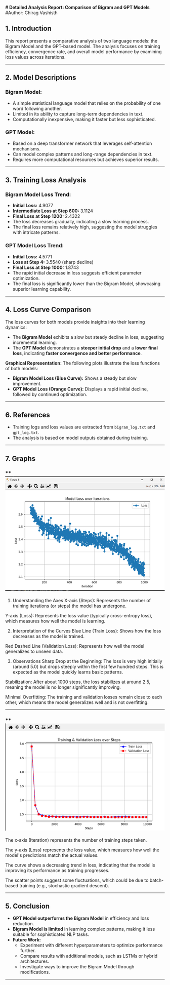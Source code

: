 
**# Detailed Analysis Report: Comparison of Bigram and GPT Models**
#Author: Chirag Vashisth

## 1. Introduction
This report presents a comparative analysis of two language models: the Bigram Model and the GPT-based model. The analysis focuses on training efficiency, convergence rate, and overall model performance by examining loss values across iterations.

---

## 2. Model Descriptions

### **Bigram Model:**
- A simple statistical language model that relies on the probability of one word following another.
- Limited in its ability to capture long-term dependencies in text.
- Computationally inexpensive, making it faster but less sophisticated.

### **GPT Model:**
- Based on a deep transformer network that leverages self-attention mechanisms.
- Can model complex patterns and long-range dependencies in text.
- Requires more computational resources but achieves superior results.

---

## 3. Training Loss Analysis

### **Bigram Model Loss Trend:**
- **Initial Loss:** 4.9077
- **Intermediate Loss at Step 600:** 3.1124
- **Final Loss at Step 1200:** 2.4322
- The loss decreases gradually, indicating a slow learning process.
- The final loss remains relatively high, suggesting the model struggles with intricate patterns.

### **GPT Model Loss Trend:**
- **Initial Loss:** 4.5771
- **Loss at Step 4:** 3.5540 (sharp decline)
- **Final Loss at Step 1000:** 1.8743
- The rapid initial decrease in loss suggests efficient parameter optimization.
- The final loss is significantly lower than the Bigram Model, showcasing superior learning capability.

---

## 4. Loss Curve Comparison
The loss curves for both models provide insights into their learning dynamics:
- The **Bigram Model** exhibits a slow but steady decline in loss, suggesting incremental learning.
- The **GPT Model** demonstrates a **steeper initial drop** and a **lower final loss**, indicating **faster convergence and better performance**.

**Graphical Representation:**
The following plots illustrate the loss functions of both models:
- **Bigram Model Loss (Blue Curve):** Shows a steady but slow improvement.
- **GPT Model Loss (Orange Curve):** Displays a rapid initial decline, followed by continued optimization.



---

## 6. References
- Training logs and loss values are extracted from `bigram_log.txt` and `gpt_log.txt`.
- The analysis is based on model outputs obtained during training.

---

## 7. Graphs

### **![Loss Curve](image.png)
1. Understanding the Axes
X-axis (Steps): Represents the number of training iterations (or steps) the model has undergone.

Y-axis (Loss): Represents the loss value (typically cross-entropy loss), which measures how well the model is learning.

2. Interpretation of the Curves
Blue Line (Train Loss): Shows how the loss decreases as the model is trained.

Red Dashed Line (Validation Loss): Represents how well the model generalizes to unseen data.

3. Observations
Sharp Drop at the Beginning: The loss is very high initially (around 5.0) but drops steeply within the first few hundred steps. This is expected as the model quickly learns basic patterns.

Stabilization: After about 1000 steps, the loss stabilizes at around 2.5, meaning the model is no longer significantly improving.

Minimal Overfitting: The training and validation losses remain close to each other, which means the model generalizes well and is not overfitting.


---


### **![Loss Curve](image2.png)
The x-axis (Iteration) represents the number of training steps taken.

The y-axis (Loss) represents the loss value, which measures how well the model's predictions match the actual values.

The curve shows a decreasing trend in loss, indicating that the model is improving its performance as training progresses.

The scatter points suggest some fluctuations, which could be due to batch-based training (e.g., stochastic gradient descent).

---

## 5. Conclusion
- **GPT Model outperforms the Bigram Model** in efficiency and loss reduction.
- **Bigram Model is limited** in learning complex patterns, making it less suitable for sophisticated NLP tasks.
- **Future Work:**
  - Experiment with different hyperparameters to optimize performance further.
  - Compare results with additional models, such as LSTMs or hybrid architectures.
  - Investigate ways to improve the Bigram Model through modifications.

---


